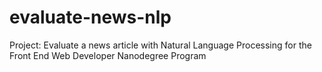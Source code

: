 # evaluate-news-nlp
 Project: Evaluate a news article with Natural Language Processing for the Front End Web Developer Nanodegree Program
